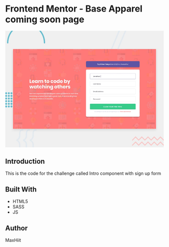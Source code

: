 # Frontend Mentor - Base Apparel coming soon page

![Design preview for the Intro component with sign up form coding challenge](./design/desktop-preview.jpg)

## Introduction

This is the code for the challenge called Intro component with sign up form

## Built With

- HTML5
- SASS
- JS

## Author

MaxHiit
